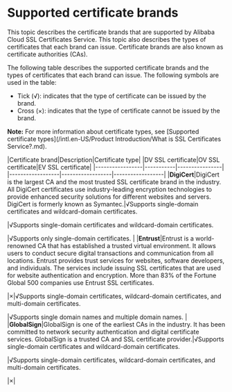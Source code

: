 # Supported certificate brands

This topic describes the certificate brands that are supported by Alibaba Cloud SSL Certificates Service. This topic also describes the types of certificates that each brand can issue. Certificate brands are also known as certificate authorities \(CAs\).

The following table describes the supported certificate brands and the types of certificates that each brand can issue. The following symbols are used in the table:

-   Tick \(√\): indicates that the type of certificate can be issued by the brand.
-   Cross \(×\): indicates that the type of certificate cannot be issued by the brand.

**Note:** For more information about certificate types, see [Supported certificate types](/intl.en-US/Product Introduction/What is SSL Certificates Service?.md).

|Certificate brand|Description|Certificate type|
|DV SSL certificate|OV SSL certificate|EV SSL certificate|
|-----------------|-----------|----------------|
|------------------|------------------|------------------|
|**DigiCert**|DigiCert is the largest CA and the most trusted SSL certificate brand in the industry. All DigiCert certificates use industry-leading encryption technologies to provide enhanced security solutions for different websites and servers. DigiCert is formerly known as Symantec.|√Supports single-domain certificates and wildcard-domain certificates.

|√Supports single-domain certificates and wildcard-domain certificates.

|√Supports only single-domain certificates. |
|**Entrust**|Entrust is a world-renowned CA that has established a trusted virtual environment. It allows users to conduct secure digital transactions and communication from all locations. Entrust provides trust services for websites, software developers, and individuals. The services include issuing SSL certificates that are used for website authentication and encryption. More than 83% of the Fortune Global 500 companies use Entrust SSL certificates.

|×|√Supports single-domain certificates, wildcard-domain certificates, and multi-domain certificates.

|√Supports single domain names and multiple domain names. |
|**GlobalSign**|GlobalSign is one of the earliest CAs in the industry. It has been committed to network security authentication and digital certificate services. GlobalSign is a trusted CA and SSL certificate provider.|√Supports single-domain certificates and wildcard-domain certificates.

|√Supports single-domain certificates, wildcard-domain certificates, and multi-domain certificates.

|×|

